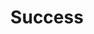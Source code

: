 ---
layout: layouts/index.njk
title: Success
eleventyExcludeFromCollections: true
hero:
  title: Thank you for getting in touch
  subtitle: "I will normally get back to you within 48 hours."
  description: "Please check your junk/spam email for replies. <p class=\"description\">Add charlie@cgguitar.co.uk and cgguitar@outlook.com to your contacts to make sure my reply reaches you.</p>"
  image:
    src: images/hero.jpg
    alt: "CG Guitars' Charlie playing guitar on stage"
  callToAction:
    - type: primary
      text: Confirm
      link: /
---